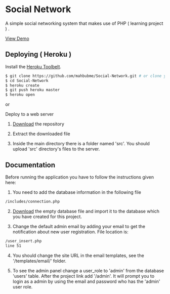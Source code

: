 # Social Network

A simple social networking system that makes use of PHP ( learning project ) .

[View Demo](http://mahbub.me/project/social-network/home.php)

## Deploying ( Heroku )

Install the [Heroku Toolbelt](https://toolbelt.heroku.com/).

```sh
$ git clone https://github.com/mahbubme/Social-Network.git # or clone your own fork
$ cd Social-Network
$ heroku create
$ git push heroku master
$ heroku open
```

or

Deploy to a web server


1) [Download](https://github.com/mahbubme/Social-Network/archive/master.zip) the repository

2) Extract the downloaded file

3) Inside the main directory there is a folder named 'src'. 
You should upload 'src' directory's files to the server.


## Documentation

Before running the application you have to follow the instructions given here:


1) You need to add the database information in the following file

```sh
/includes/connection.php
```

2) [Download](http://mahbub.me/project/social_network.sql.zip) the empty database file and import it to the database which you have created for this project.


3) Change the default admin email by adding your email to get the notification about new user registration. File location is:

```sh
/user_insert.php 
line 51
```

4) You should change the site URL in the email templates, see the '/templates/email/' folder.


5) To see the admin panel change a user_role to 'admin' from the database 'users' table. After the project link add '/admin'. It will prompt you to login as a admin by using the email and password who has the 'admin' user role.